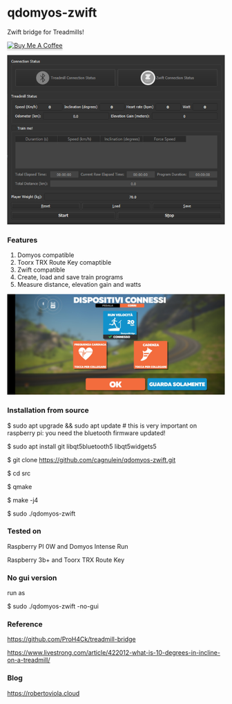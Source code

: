 # qdomyos-zwift
Zwift bridge for Treadmills!

<a href="https://www.buymeacoffee.com/cagnulein" target="_blank"><img src="https://www.buymeacoffee.com/assets/img/custom_images/orange_img.png" alt="Buy Me A Coffee" style="height: 41px !important;width: 174px !important;box-shadow: 0px 3px 2px 0px rgba(190, 190, 190, 0.5) !important;-webkit-box-shadow: 0px 3px 2px 0px rgba(190, 190, 190, 0.5) !important;" ></a>

![UI](docs/ui.png)

### Features

1. Domyos compatible
2. Toorx TRX Route Key comaptible
3. Zwift compatible
4. Create, load and save train programs
5. Measure distance, elevation gain and watts

![First Success](docs/first_success.jpg)

### Installation from source

$ sudo apt upgrade && sudo apt update # this is very important on raspberry pi: you need the bluetooth firmware updated!

$ sudo apt install git libqt5bluetooth5 libqt5widgets5

$ git clone https://github.com/cagnulein/qdomyos-zwift.git

$ cd src

$ qmake

$ make -j4

$ sudo ./qdomyos-zwift

### Tested on

Raspberry PI 0W and Domyos Intense Run

Raspberry 3b+ and Toorx TRX Route Key

### No gui version

run as

$ sudo ./qdomyos-zwift -no-gui

### Reference

https://github.com/ProH4Ck/treadmill-bridge

https://www.livestrong.com/article/422012-what-is-10-degrees-in-incline-on-a-treadmill/

### Blog

https://robertoviola.cloud
